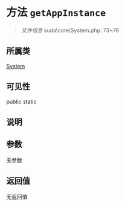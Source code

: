 # 方法 `getAppInstance`

> *文件信息* suda\core\System.php: 73~76

## 所属类 

[System](../System.md)

## 可见性

 public static

## 说明



## 参数


无参数


## 返回值

无返回值
